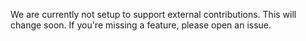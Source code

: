 We are currently not setup to support external contributions. This will change soon. If you're missing a feature, please open an issue.
